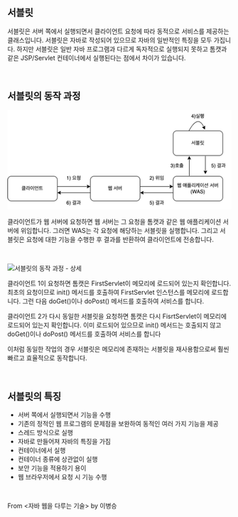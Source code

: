 ## 서블릿
서블릿은 서버 쪽에서 실행되면서 클라이언트 요청에 따라 동적으로 서비스를 제공하는 클래스입니다. 서블릿은 자바로 작성되어 있으므로 자바의 일반적인 특징을 모두 가집니다. 하지만 서블릿은 일반 자바 프로그램과 다르게 독자적으로 실행되지 못하고 톰캣과 같은 JSP/Servlet 컨테이너에서 실행된다는 점에서 차이가 있습니다.

<br />

## 서블릿의 동작 과정
![서블릿의 동작 과정](../images/servlet-whole-process.png)

클라이언트가 웹 서버에 요청하면 웹 서버는 그 요청을 톰캣과 같은 웹 애플리케이션 서버에 위임합니다. 그러면 WAS는 각 요청에 해당하는 서블릿을 실행합니다. 그리고 서블릿은 요청에 대한 기능을 수행한 후 결과를 반환하여 클라이언트에 전송합니다.

<br />

![서블릿의 동작 과정 - 상세](../images/servlet-process-detail.png)

클라이언트 1이 요청하면 톰캣은 FirstServlet이 메모리에 로드되어 있는지 확인합니다. 최초의 요청이므로 init() 메서드를 호출하여 FirstServlet 인스턴스를 메모리에 로드합니다. 그런 다음 doGet()이나 doPost() 메서드를 호출하여 서비스를 합니다.

클라이언트 2가 다시 동일한 서블릿을 요청하면 톰캣은 다시 FisrtServlet이 메모리에 로드되어 있는지 확인합니다. 이미 로드되어 있으므로 init() 메서드는 호출되지 않고 doGet()이나 doPost() 메서드를 호출하여 서비스를 합니다

이처럼 동일한 작업의 경우 서블릿은 메모리에 존재하는 서블릿을 재사용함으로써 훨씬 빠르고 효율적으로 동작합니다.

<br />

## 서블릿의 특징
- 서버 쪽에서 실행되면서 기능을 수행
- 기존의 정적인 웹 프로그램의 문제점을 보완하여 동적인 여러 가지 기능을 제공
- 스레드 방식으로 실행
- 자바로 만들어져 자바의 특징을 가짐
- 컨테이너에서 실행
- 컨테이너 종류에 상관없이 실행
- 보안 기능을 적용하기 용이
- 웹 브라우저에서 요청 시 기능 수행

<br />

From <자바 웹을 다루는 기술> by 이병승